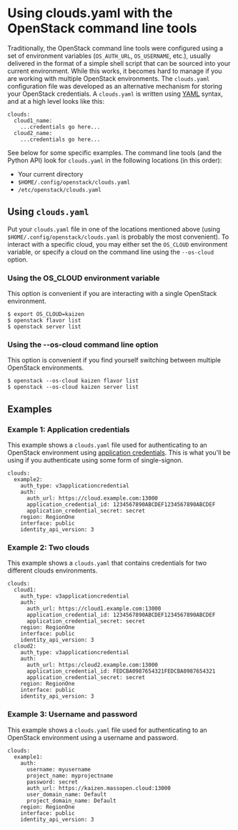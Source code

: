 # Using clouds.yaml with the OpenStack command line tools

Traditionally, the OpenStack command line tools were configured using a set of environment variables (`OS_AUTH_URL`, `OS_USERNAME`, etc.), usually delivered in the format of a simple shell script that can be sourced into your current environment. While this works, it becomes hard to manage if you are working with multiple OpenStack environments. The `clouds.yaml` configuration file was developed as an alternative mechanism for storing your OpenStack credentials. A `clouds.yaml` is written using [YAML][] syntax, and at a high level looks like this:

[YAML]: https://en.wikipedia.org/wiki/YAML

```
clouds:
  cloud1_name:
    ...credentials go here...
  cloud2_name:
    ...credentials go here...
```

See below for some specific examples.  The command line tools (and the Python API) look for `clouds.yaml` in the following locations (in this order):

- Your current directory
- `$HOME/.config/openstack/clouds.yaml`
- `/etc/openstack/clouds.yaml`

## Using `clouds.yaml`

Put your `clouds.yaml` file in one of the locations mentioned above (using `$HOME/.config/openstack/clouds.yaml` is probably the most convenient). To interact with a specific cloud, you may either set the `OS_CLOUD` environment variable, or specify a cloud on the command line using the `--os-cloud` option.

### Using the OS_CLOUD environment variable

This option is convenient if you are interacting with a single OpenStack environment.

```
$ export OS_CLOUD=kaizen
$ openstack flavor list
$ openstack server list
```

### Using the --os-cloud command line option

This option is convenient if you find yourself switching between multiple OpenStack environments.

```
$ openstack --os-cloud kaizen flavor list
$ openstack --os-cloud kaizen server list
```

## Examples

### Example 1: Application credentials

This example shows a `clouds.yaml` file used for authenticating to an OpenStack environment using [application credentials][]. This is what you'll be using if you authenticate using some form of single-signon.

[application credentials]: https://docs.openstack.org/keystone/queens/user/application_credentials.html

```
clouds:
  example2:
    auth_type: v3applicationcredential
    auth:
      auth_url: https://cloud.example.com:13000
      application_credential_id: 1234567890ABCDEF1234567890ABCDEF
      application_credential_secret: secret
    region: RegionOne
    interface: public
    identity_api_version: 3
```

### Example 2: Two clouds

This example shows a `clouds.yaml` that contains credentials for two different clouds environments.

```
clouds:
  cloud1:
    auth_type: v3applicationcredential
    auth:
      auth_url: https://cloud1.example.com:13000
      application_credential_id: 1234567890ABCDEF1234567890ABCDEF
      application_credential_secret: secret
    region: RegionOne
    interface: public
    identity_api_version: 3
  cloud2:
    auth_type: v3applicationcredential
    auth:
      auth_url: https:/cloud2.example.com:13000
      application_credential_id: FEDCBA0987654321FEDCBA0987654321
      application_credential_secret: secret
    region: RegionOne
    interface: public
    identity_api_version: 3
```

### Example 3: Username and password

This example shows a `clouds.yaml` file used for authenticating to an OpenStack environment using a username and password.

```
clouds:
  example1:
    auth:
      username: myusername
      project_name: myprojectname
      password: secret
      auth_url: https://kaizen.massopen.cloud:13000
      user_domain_name: Default
      project_domain_name: Default
    region: RegionOne
    interface: public
    identity_api_version: 3
```
